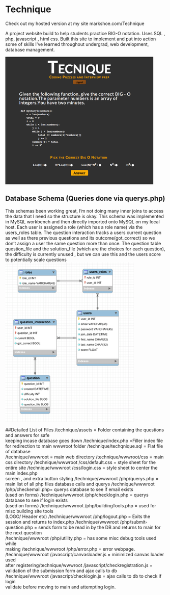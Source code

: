 # Technique
Check out my hosted version at my site markshoe.com/Technique

A project website build to help students practice BIG-O notation. Uses SQL , php, javascript , html css. Built this site to implement and put into action some of skills I've learned throughout undergrad, web development, database management. 

<img src="https://github.com/Mark-William-Schumacher/Technique/blob/master/assets/ReadmePics/QuestionsPage.png" height=400px> 

## Database Schema (Queries done via querys.php)
This schemas been working great, I’m not doing many inner joins to access the
data that I need so the structure is okay. This schema was implemented in MySQL
workbench and then directly imported onto MySQL on my local host.
Each user is assigned a role (which has a role name) via the users_roles table.
The question interaction tracks a users current question as well as there previous
questions and its outcome(got_correct) so we don’t assign a user the same question more
than once.
The question table question_file and the solution_file (which are the choices for each
question), the difficulty is currently unused , but we can use this and the users score to
potentially scale questions 
<img src="https://raw.githubusercontent.com/Mark-William-Schumacher/Technique/master/assets/ReadmePics/DatabaseScema.png" height=500px > 

##Detailed List of Files
/technique/assets						=	Folder	containing	the	questions	and	answers	for	safe	
keeping	incase	database	goes	down
/technique/index.php		=Filler	index	file	for	redirection	to	main	wwwroot	folder
/technique/techqnique.sql	=	Flat	file	of	database	
/technique/wwwroot	=	main	web	directory
/technique/wwwroot/css	=	main	css	directory
/technique/wwwroot /css/default.css	=	style	sheet	for	the	entire	site
/technique/wwwroot /css/login.css	=	style	sheet	to	center	the	main	index.php	
screen	,	and	extra	button	styling	
/technique/wwwroot /php/querys.php	=	main	list	of	all	php	files	database	calls	and	
querys
/technique/wwwroot /php/checkemail.php=	querys	database	to	see	if	email	exists	
(used	on	forms)
/technique/wwwroot /php/checklogin.php	=	querys	database	to	see	if	login	exists	
(used	on	forms)
/technique/wwwroot /php/buildingTools.php	=	used	for	misc	building	site	tools	
(LOGO/	Header	etc)
/technique/wwwroot /php/logout.php	=	Exits	the	session	and	returns	to	index.php
/technique/wwwroot /php/submit-question.php	=	sends	form	to	be	read	in	by	the	
DB	and	returns	to	main	for	the	next	question	
/technique/wwwroot /php/utility.php	=	has	some	misc	debug	tools	used	while	
making
/technique/wwwroot /php/error.php	=	error	webpage.
/technique/wwwroot /javascript/canvasloader.js	=	minimized	canvas	loader	used	
after	registering/technique/wwwroot /javascript/checkregistration.js	=	validation	of	the	
submission	form	and	ajax	calls	to	db	
/technique/wwwroot /javascript/checklogin.js	=	ajax	calls	to	db	to	check	if	login	
validate	before	moving	to	main	and	attempting	login.	
